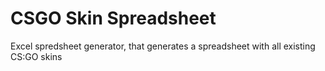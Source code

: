 # CSGO Skin Spreadsheet
 Excel spredsheet generator, that generates a spreadsheet with all existing CS:GO skins
